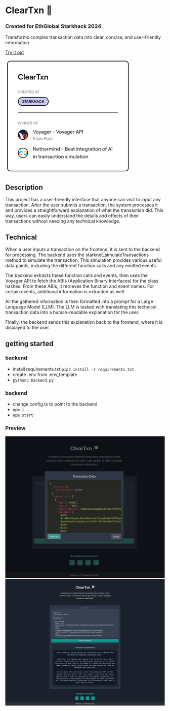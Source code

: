 <h1>ClearTxn 🔎</h1>
<h3>Created for EthGlobal Starkhack 2024</h3>

Transforms complex transaction data into clear, concise, and user-friendly information

[Try it out](https://cleartxn.xyz/)

<img src="images/prizes_ctxn.png" alt="Prizes">

## Description

This project has a user-friendly interface that anyone can visit to input any transaction. After the user submits a transaction, the system processes it and provides a straightforward explanation of what the transaction did. This way, users can easily understand the details and effects of their transactions without needing any technical knowledge.

## Technical

When a user inputs a transaction on the frontend, it is sent to the backend for processing.
The backend uses the starknet\_simulateTransactions method to simulate the transaction. This simulation provides various useful data points, including the different function calls and any emitted events.

The backend extracts these function calls and events, then uses the Voyager API to fetch the ABIs (Application Binary Interfaces) for the class hashes. From these ABIs, it retrieves the function and event names. For certain events, additional information is extracted as well.

All the gathered information is then formatted into a prompt for a Large Language Model (LLM). The LLM is tasked with translating this technical transaction data into a human-readable explanation for the user.

Finally, the backend sends this explanation back to the frontend, where it is displayed to the user.

## getting started

### backend

* install requirements.txt `pip3 install -r requirements.txt`
* create .env from .env\_template
* `python3 backend.py`

### backend

* change config.ts to point to the backend
* `npm i`
* `npm start`

### Preview

<img src="images/screenshot2.png" alt="Screen1">
<img src="images/screenshot1.png" alt="Screen1">